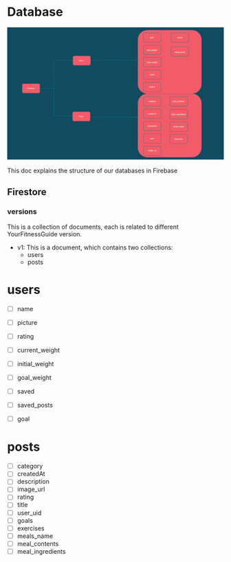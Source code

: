 # Database
![App Database Diagram](database.png "App Database Diagram")

This doc explains the structure of our databases in Firebase
## Firestore
### versions
This is a collection of documents, each is related to different YourFitnessGuide version.
* v1: This is a document, which contains two collections:   
    *  users
    *  posts

# users
- [ ] name
- [ ] picture
- [ ] rating
- [ ] current_weight
- [ ] initial_weight
- [ ] goal_weight
- [ ] saved
- [ ] saved_posts
- [ ] goal


# posts
- [ ] category
- [ ] createdAt
- [ ] description
- [ ] image_url
- [ ] rating
- [ ] title
- [ ] user_uid
- [ ] goals
- [ ] exercises
- [ ] meals_name
- [ ] meal_contents
- [ ] meal_ingredients
